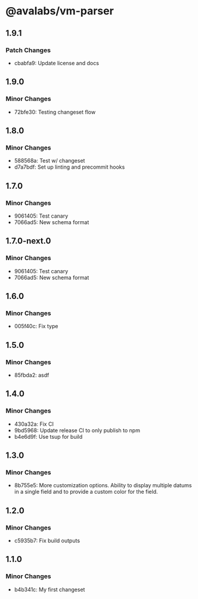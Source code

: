 # @avalabs/vm-parser

## 1.9.1

### Patch Changes

- cbabfa9: Update license and docs

## 1.9.0

### Minor Changes

- 72bfe30: Testing changeset flow

## 1.8.0

### Minor Changes

- 588568a: Test w/ changeset
- d7a7bdf: Set up linting and precommit hooks

## 1.7.0

### Minor Changes

- 9061405: Test canary
- 7066ad5: New schema format

## 1.7.0-next.0

### Minor Changes

- 9061405: Test canary
- 7066ad5: New schema format

## 1.6.0

### Minor Changes

- 005f40c: Fix type

## 1.5.0

### Minor Changes

- 85fbda2: asdf

## 1.4.0

### Minor Changes

- 430a32a: Fix CI
- 9bd5968: Update release CI to only publish to npm
- b4e6d9f: Use tsup for build

## 1.3.0

### Minor Changes

- 8b755e5: More customization options. Ability to display multiple datums in a single field and to provide a custom color for the field.

## 1.2.0

### Minor Changes

- c5935b7: Fix build outputs

## 1.1.0

### Minor Changes

- b4b341c: My first changeset
